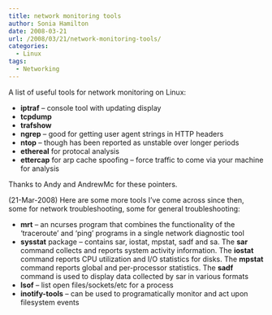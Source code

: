 ```yaml
---
title: network monitoring tools
author: Sonia Hamilton
date: 2008-03-21
url: /2008/03/21/network-monitoring-tools/
categories:
  - Linux
tags:
  - Networking
---
```

A list of useful tools for network monitoring on Linux:

<!--more-->

  * **iptraf** &#8211; console tool with updating display
  * **tcpdump**
  * **trafshow**
  * **ngrep** &#8211; good for getting user agent strings in HTTP headers
  * **ntop** &#8211; though has been reported as unstable over longer periods
  * **ethereal** for protocal analysis
  * **ettercap** for arp cache spoofing &#8211; force traffic to come via your machine for analysis

Thanks to Andy and AndrewMc for these pointers.

(21-Mar-2008) Here are some more tools I&#8217;ve come across since then, some for network troubleshooting, some for general troubleshooting:

  * **mrt** &#8211; an ncurses program that combines the functionality of the &#8216;traceroute&#8217; and &#8216;ping&#8217; programs in a single network diagnostic tool
  * **sysstat** package &#8211; contains sar, iostat, mpstat, sadf and sa. The **sar** command collects and reports system activity information. The **iostat** command reports CPU utilization and I/O statistics for disks. The **mpstat** command reports global and per-processor statistics. The **sadf** command is used to display data collected by sar in various formats
  * **lsof** &#8211; list open files/sockets/etc for a process
  * **inotify-tools** &#8211; can be used to programatically monitor and act upon filesystem events
